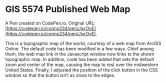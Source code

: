 # GIS 5574 Published Web Map

A Pen created on CodePen.io. Original URL: [https://codepen.io/conno234/pen/JjxrOvE](https://codepen.io/conno234/pen/JjxrOvE).

This is a topographic map of the world, courtesy of a web map from ArcGIS Online. The default code has been modified in a few ways. Chief among them, the web map link in the Javascript window now links to the shown topographic map. In addition, code has been added that sets the default zoom and center of the map, causing the map to rest over the midwestern United States. Finally, I adjusted the position of the click button in the CSS window so that the button isn’t as close to the edges.